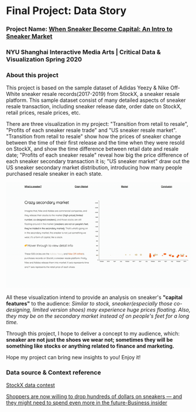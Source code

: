 # Final Project: Data Story

### Project Name: [When Sneaker Become Capital: An Intro to Sneaker Market](https://kenneth233.github.io/)

### NYU Shanghai Interactive Media Arts | Critical Data & Visualization Spring 2020

### About this project

This project is based on the sample dataset of Adidas Yeezy & Nike Off-White sneaker resale records(2017-2019) from StockX, a sneaker resale platform. This sample dataset consist of many detailed aspects of sneaker resale transaction, including sneaker release date, order date on StockX, retail prices, resale prices, etc.

There are three visualization in my project: "Transition from retail to resale", "Profits of each sneaker resale trade" and "US sneaker resale market". "Transition from retail to resale" show how the prices of sneaker change between the time of their first release and the time when they were resold on StockX, and show the time difference between retail date and resale date; "Profits of each sneaker resale" reveal how big the price difference of each sneaker secondary transaction it is; "US sneaker market" draw out the US sneaker secondary market distribution, introducing how many people purchased resale sneaker in each state.

![Three visualization](assets/demo.gif)


All these visualization intend to provide an analysis on sneaker's **"capital features"** to the audience:
*Similar to stock, sneaker(especially those co-designing, limited version shoes) may experience huge prices floating. Also, they may be on the secondary market instead of on people's feet for a long time.*

Through this project, I hope to deliver a concept to my audience, which:
 **sneaker are not just the shoes we wear not; sometimes they will be something like stocks or anything related to finance and marketing.**

Hope my project can bring new insights to you! Enjoy it!

### Data source & Context reference

[StockX data contest](https://stockx.com/news/the-2019-data-contest/)

[Shoppers are now willing to drop hundreds of dollars on sneakers — and they might need to spend even more in the future-Business insider](https://www.businessinsider.com/sneaker-prices-costs-expensive-shoes-footwear-2019-7)
